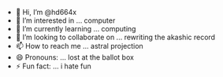 - 👋 Hi, I’m @hd664x
- 👀 I’m interested in ... computer
- 🌱 I’m currently learning ... computing
- 💞️ I’m looking to collaborate on ... rewriting the akashic record
- 📫 How to reach me ... astral projection
- 😄 Pronouns: ... lost at the ballot box
- ⚡ Fun fact: ... i hate fun

<!---
hd664x/hd664x is a ✨ special ✨ repository because its `README.md` (this file) appears on your GitHub profile.
You can click the Preview link to take a look at your changes.
--->
